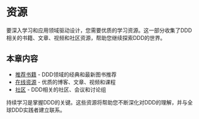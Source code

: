 # 资源

要深入学习和应用领域驱动设计，您需要优质的学习资源。这一部分收集了DDD相关的书籍、文章、视频和社区资源，帮助您继续探索DDD的世界。

## 本章内容

- [推荐书籍](./books) - DDD领域的经典和最新图书推荐
- [在线资源](./online) - 优质的博客、文章、视频和课程
- [社区](./community) - DDD相关的社区、会议和讨论组

持续学习是掌握DDD的关键。这些资源将帮助您不断深化对DDD的理解，并与全球DDD实践者建立联系。 
